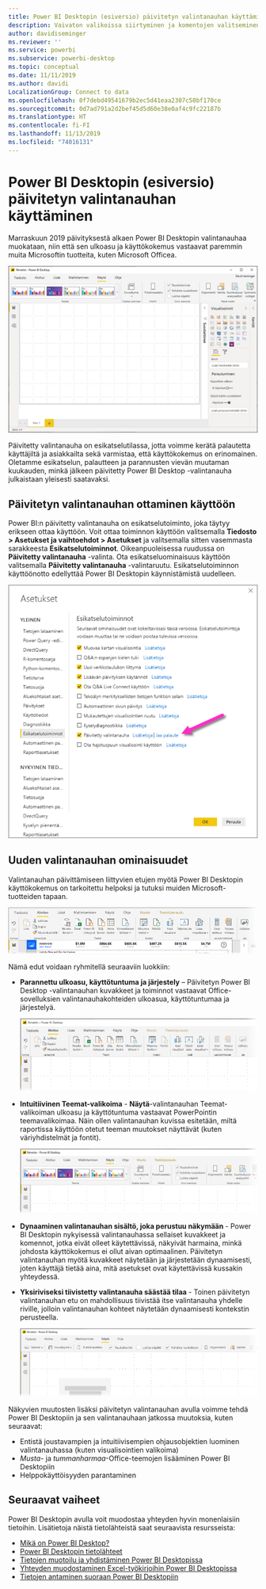 ```yaml
---
title: Power BI Desktopin (esiversio) päivitetyn valintanauhan käyttäminen
description: Vaivaton valikoissa siirtyminen ja komentojen valitseminen Power BI Desktopin uuden valintanauhan avulla
author: davidiseminger
ms.reviewer: ''
ms.service: powerbi
ms.subservice: powerbi-desktop
ms.topic: conceptual
ms.date: 11/11/2019
ms.author: davidi
LocalizationGroup: Connect to data
ms.openlocfilehash: 0f7debd49541679b2ec5d41eaa2307c50bf170ce
ms.sourcegitcommit: 0d7ad791a2d2bef45d5d60e38e0af4c9fc22187b
ms.translationtype: HT
ms.contentlocale: fi-FI
ms.lasthandoff: 11/13/2019
ms.locfileid: "74016131"
---
```

# <a name="use-the-updated-ribbon-in-power-bi-desktop-preview"></a>Power BI Desktopin (esiversio) päivitetyn valintanauhan käyttäminen

Marraskuun 2019 päivityksestä alkaen Power BI Desktopin valintanauhaa muokataan, niin että sen ulkoasu ja käyttökokemus vastaavat paremmin muita Microsoftin tuotteita, kuten Microsoft Officea.

![Power BI Desktopin uusi valintanauha](media/desktop-ribbon/desktop-ribbon-02.png)

Päivitetty valintanauha on esikatselutilassa, jotta voimme kerätä palautetta käyttäjiltä ja asiakkailta sekä varmistaa, että käyttökokemus on erinomainen. Oletamme esikatselun, palautteen ja parannusten vievän muutaman kuukauden, minkä jälkeen päivitetty Power BI Desktop -valintanauha julkaistaan yleisesti saatavaksi. 

## <a name="how-to-enable-the-updated-ribbon"></a>Päivitetyn valintanauhan ottaminen käyttöön

Power BI:n päivitetty valintanauha on esikatselutoiminto, joka täytyy erikseen ottaa käyttöön. Voit ottaa toiminnon käyttöön valitsemalla **Tiedosto > Asetukset ja vaihtoehdot > Asetukset** ja valitsemalla sitten vasemmasta sarakkeesta **Esikatselutoiminnot**. Oikeanpuoleisessa ruudussa on **Päivitetty valintanauha** -valinta. Ota esikatseluominaisuus käyttöön valitsemalla **Päivitetty valintanauha** -valintaruutu. Esikatselutoiminnon käyttöönotto edellyttää Power BI Desktopin käynnistämistä uudelleen.

![Power BI Desktopin päivitetty valintanauha -asetus](media/desktop-ribbon/desktop-ribbon-01.png)


## <a name="features-of-the-new-ribbon"></a>Uuden valintanauhan ominaisuudet

Valintanauhan päivittämiseen liittyvien etujen myötä Power BI Desktopin käyttökokemus on tarkoitettu helpoksi ja tutuksi muiden Microsoft-tuotteiden tapaan. 

![Power BI Desktopin uusi valintanauha](media/desktop-ribbon/desktop-ribbon-03.png)

Nämä edut voidaan ryhmitellä seuraaviin luokkiin:

* **Parannettu ulkoasu, käyttötuntuma ja järjestely** – Päivitetyn Power BI Desktop -valintanauhan kuvakkeet ja toiminnot vastaavat Office-sovelluksien valintanauhakohteiden ulkoasua, käyttötuntumaa ja järjestelyä.

    ![Parannettu ulkoasu ja käyttötuntuma](media/desktop-ribbon/desktop-ribbon-04.png)

* **Intuitiivinen Teemat-valikoima** - **Näytä**-valintanauhan Teemat-valikoiman ulkoasu ja käyttötuntuma vastaavat PowerPointin teemavalikoimaa. Näin ollen valintanauhan kuvissa esitetään, miltä raportissa käyttöön otetut teeman muutokset näyttävät (kuten väriyhdistelmät ja fontit). 

    ![Paremmat teemat](media/desktop-ribbon/desktop-ribbon-05.png)

* **Dynaaminen valintanauhan sisältö, joka perustuu näkymään** - Power BI Desktopin nykyisessä valintanauhassa sellaiset kuvakkeet ja komennot, jotka eivät olleet käytettävissä, näkyivät harmaina, minkä johdosta käyttökokemus ei ollut aivan optimaalinen. Päivitetyn valintanauhan myötä kuvakkeet näytetään ja järjestetään dynaamisesti, joten käyttäjä tietää aina, mitä asetukset ovat käytettävissä kussakin yhteydessä.

* **Yksiriviseksi tiivistetty valintanauha säästää tilaa** - Toinen päivitetyn valintanauhan etu on mahdollisuus tiivistää itse valintanauha yhdelle riville, jolloin valintanauhan kohteet näytetään dynaamisesti kontekstin perusteella. 

    ![Paremmat teemat](media/desktop-ribbon/desktop-ribbon-06.png)

Näkyvien muutosten lisäksi päivitetyn valintanauhan avulla voimme tehdä Power BI Desktopiin ja sen valintanauhaan jatkossa muutoksia, kuten seuraavat:

* Entistä joustavampien ja intuitiivisempien ohjausobjektien luominen valintanauhassa (kuten visualisointien valikoima)
* *Musta*- ja *tummanharmaa*-Office-teemojen lisääminen Power BI Desktopiin
* Helppokäyttöisyyden parantaminen


## <a name="next-steps"></a>Seuraavat vaiheet
Power BI Desktopin avulla voit muodostaa yhteyden hyvin monenlaisiin tietoihin. Lisätietoja näistä tietolähteistä saat seuraavista resursseista:

* [Mikä on Power BI Desktop?](desktop-what-is-desktop.md)
* [Power BI Desktopin tietolähteet](desktop-data-sources.md)
* [Tietojen muotoilu ja yhdistäminen Power BI Desktopissa](desktop-shape-and-combine-data.md)
* [Yhteyden muodostaminen Excel-työkirjoihin Power BI Desktopissa](desktop-connect-excel.md)   
* [Tietojen antaminen suoraan Power BI Desktopiin](desktop-enter-data-directly-into-desktop.md)   

